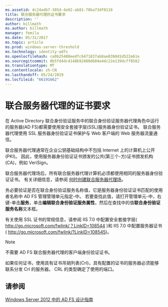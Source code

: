 ```yaml
---
ms.assetid: dc24adb7-385d-4a92-ab81-78ba73df0118
title: 联合服务器代理的证书要求
description: ''
author: billmath
ms.author: billmath
manager: femila
ms.date: 05/31/2017
ms.topic: article
ms.prod: windows-server-threshold
ms.technology: identity-adfs
ms.openlocfilehash: ca0b25480eedfc6471837ab8ae83b0d1d522e61e
ms.sourcegitcommit: 0b5fd4dc4148b92480db04e4dc22e139dcff8582
ms.translationtype: MT
ms.contentlocale: zh-CN
ms.lasthandoff: 05/24/2019
ms.locfileid: "66191662"
---
```

# <a name="certificate-requirements-for-federation-server-proxies"></a>联合服务器代理的证书要求

在 Active Directory 联合身份验证服务中的联合身份验证服务器代理角色中运行的服务器\(AD FS\)都需要使用安全套接字层\(SSL\)服务器身份验证证书。 联合服务器代理使用 SSL 服务器身份验证证书保护与 Web 客户端的 Web 服务器流量通信。  
  
联合服务器代理通常在企业公钥基础结构中不包括 Internet 上的计算机上公开\(PKI\)。 因此，使用服务器身份验证证书颁发的公共\(第三个\-方\)证书颁发机构\(CA\)，例如 VeriSign。  
  
联合服务器代理场后，所有联合服务器代理计算机必须都使用相同的服务器身份验证证书。 有关详细信息，请参阅 [何时创建联合服务器代理场](When-to-Create-a-Federation-Server-Proxy-Farm.md)。  
  
务必要验证是否在联合身份验证服务名称值，它是服务器身份验证证书匹配的使用者名称中 AD FS 管理管理单元指定\-中。 若要查找此值，请打开管理单元\-中，右键\-单击**服务**，单击**编辑联合身份验证服务属性**，然后在查找中的值**联合身份验证服务名称**文本框。  
  
有关使用 SSL 证书的常规信息，请参阅 IIS 7.0 中配置安全套接字层\( [http:\/\/go.microsoft.com\/fwlink\/？LinkID\=108544](https://go.microsoft.com/fwlink/?LinkID=108544) \)和 IIS 7.0 中配置服务器证书\( [http:\/\/go.microsoft.com\/fwlink\/?LinkID\=108545](https://go.microsoft.com/fwlink/?LinkID=108545)\)。  
  
> [!NOTE]  
> 不需要 AD FS 联合服务器代理的客户端身份验证证书。  
  
如果任何证书，使用具有证书吊销列表\(Crl\)，具有配置的证书的服务器必须能够联系分发 Crl 的服务器。 CRL 的类型确定了使用的端口。  
  
## <a name="see-also"></a>请参阅
[Windows Server 2012 中的 AD FS 设计指南](AD-FS-Design-Guide-in-Windows-Server-2012.md)
